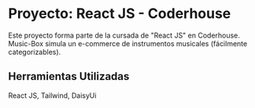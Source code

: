 # Proyecto: React JS - Coderhouse

Este proyecto forma parte de la cursada de "React JS" en Coderhouse.
Music-Box simula un e-commerce de instrumentos musicales (fácilmente categorizables).

## Herramientas Utilizadas

React JS, Tailwind, DaisyUi


